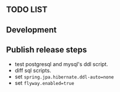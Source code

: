 TODO LIST
---

## Development


## Publish release steps
* test postgresql and mysql's ddl script.
* diff sql scripts.
* set `spring.jpa.hibernate.ddl-auto=none`
* set `flyway.enabled=true`

